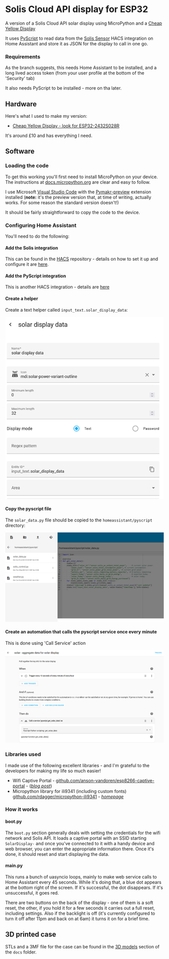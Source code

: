 # Solis Cloud API display for ESP32

A version of a Solis Cloud API solar display using MicroPython and a [Cheap Yellow Display](https://github.com/witnessmenow/ESP32-Cheap-Yellow-Display)

It uses [PyScript](https://hacs-pyscript.readthedocs.io/en/latest/) to read data from the [Solis Sensor](https://github.com/hultenvp/solis-sensor/) HACS integration on Home Assistant and store it as JSON for the display to call in one go.


### Requirements
As the branch suggests, this needs Home Assistant to be installed, and a long lived access token (from your user profile at the bottom of the 'Security' tab)

It also needs PyScript to be installed - more on tha later.


## Hardware
Here's what I used to make my version:
- [Cheap Yellow Display - look for ESP32-2432S028R](https://www.google.com/search?q=ESP32-2432S028R)

It's around £10 and has everything I need.

## Software

### Loading the code

To get this working you'll first need to install MicroPython on your device. The instructions at [docs.micropython.org](https://docs.micropython.org/en/latest/esp32/tutorial/intro.html) are clear and easy to follow.

I use Microsoft [Visual Studio Code](https://code.visualstudio.com/) with the [Pymakr-preview](https://marketplace.visualstudio.com/items?itemName=pycom.pymakr-preview) extension installed (**note:** it's the preview version that, at time of writing, actually works. For some reason the standard version doesn't!)

It should be fairly straightforward to copy the code to the device.


### Configuring Home Assistant

You'll need to do the following:

#### Add the Solis integration
This can be found in the [HACS](https://hacs.xyz/) repository - details on how to set it up and configure it are [here](https://github.com/hultenvp/solis-sensor/).

#### Add the PyScript integration
This is another HACS integration - details are [here](https://hacs-pyscript.readthedocs.io/en/latest/)

#### Create a helper
Create a text helper called `input_text.solar_display_data`:

![create text helper](docs/solar-data-helper.png)


#### Copy the pyscript file
The `solar_data.py` file should be copied to the `homeassistant/pyscript` directory:

![pyscript directory](docs/pyscript-setup.png)

#### Create an automation that calls the pyscript service once every minute

This is done using 'Call Service' action

![solar data automation](docs/solar-data-automation.png)


### Libraries used
I made use of the following excellent libraries - and I'm grateful to the developers for making my life so much easier!

- Wifi Captive Portal - [github.com/anson-vandoren/esp8266-captive-portal](https://github.com/anson-vandoren/esp8266-captive-portal) - ([*blog post*](https://ansonvandoren.com/posts/esp8266-captive-web-portal-part-1/))
- Micropython library for ili9341 (including custom fonts) [github.com/rdagger/micropython-ili9341](https://github.com/rdagger/micropython-ili9341) - [*homepage*](https://www.rototron.info/)


### How it works

#### boot.py
The `boot.py` section generally deals with setting the credentials for the wifi network and Solis API. It loads a captive portal with an SSID starting `SolarDisplay-` and once you've connected to it with a handy device and web browser, you can enter the appropriate information there. Once it's done, it should reset and start displaying the data.

#### main.py
This runs a bunch of uasyncio loops, mainly to make web service calls to Home Assistant every 45 seconds. While it's doing that, a blue dot appears at the bottom right of the screen. If it's successful, the dot disappears. If it's unsuccessful, it goes red.

There are two buttons on the back of the display - one of them is a soft reset, the other, if you hold it for a few seconds it carries out a full reset, including settings. Also if the backlight is off (it's currently configured to turn it off after 11pm and back on at 6am) it turns it on for a brief time.

## 3D printed case

STLs and a 3MF file for the case can be found in the [3D models](docs/3D%20models/) section of the `docs` folder.
